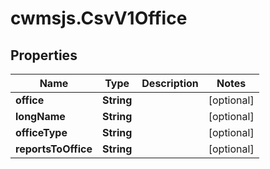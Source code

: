 # cwmsjs.CsvV1Office

## Properties

Name | Type | Description | Notes
------------ | ------------- | ------------- | -------------
**office** | **String** |  | [optional] 
**longName** | **String** |  | [optional] 
**officeType** | **String** |  | [optional] 
**reportsToOffice** | **String** |  | [optional] 



